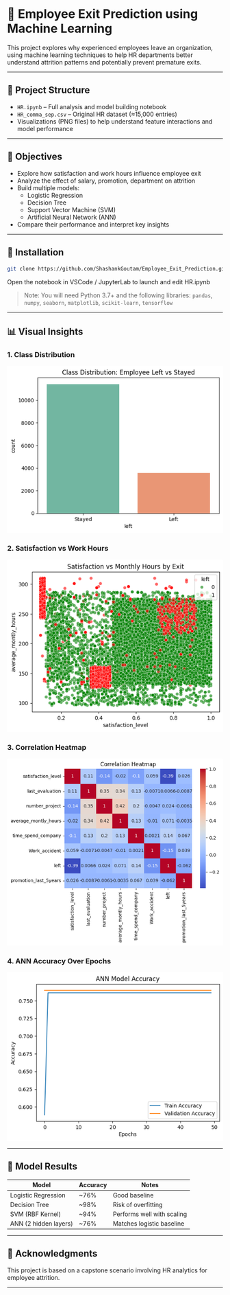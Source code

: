 # 🧠 Employee Exit Prediction using Machine Learning

This project explores why experienced employees leave an organization, using machine learning techniques to help HR departments better understand attrition patterns and potentially prevent premature exits.

---

## 📂 Project Structure

- `HR.ipynb` – Full analysis and model building notebook
- `HR_comma_sep.csv` – Original HR dataset (≈15,000 entries)
- Visualizations (PNG files) to help understand feature interactions and model performance

---

## 🎯 Objectives

- Explore how satisfaction and work hours influence employee exit
- Analyze the effect of salary, promotion, department on attrition
- Build multiple models:
  - Logistic Regression
  - Decision Tree
  - Support Vector Machine (SVM)
  - Artificial Neural Network (ANN)
- Compare their performance and interpret key insights

---

## 🔧 Installation

```bash
git clone https://github.com/ShashankGoutam/Employee_Exit_Prediction.git
```
Open the notebook in VSCode / JupyterLab to launch and edit HR.ipynb

> Note: You will need Python 3.7+ and the following libraries:
> `pandas`, `numpy`, `seaborn`, `matplotlib`, `scikit-learn`, `tensorflow`

---

## 📊 Visual Insights

### 1. Class Distribution
![Class Distribution](output/output.png)

### 2. Satisfaction vs Work Hours
![Satisfaction vs Hours](output/output2.png)

### 3. Correlation Heatmap
![Correlation Heatmap](output/output3.png)

### 4. ANN Accuracy Over Epochs
![ANN Accuracy](output/output4.png)

---

## 🧪 Model Results

| Model              | Accuracy | Notes                            |
|-------------------|----------|----------------------------------|
| Logistic Regression | ~76%     | Good baseline                    |
| Decision Tree       | ~98%     | Risk of overfitting              |
| SVM (RBF Kernel)    | ~94%     | Performs well with scaling       |
| ANN (2 hidden layers) | ~76%  | Matches logistic baseline        |

---



## 📌 Acknowledgments

This project is based on a capstone scenario involving HR analytics for employee attrition.

---

